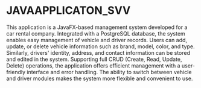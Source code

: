 # JAVAAPPLICATON_SVV

This application is a JavaFX-based management system developed for a car rental company. Integrated with a PostgreSQL database, the system enables easy management of vehicle and driver records. Users can add, update, or delete vehicle information such as brand, model, color, and type. Similarly, drivers' identity, address, and contact information can be stored and edited in the system. Supporting full CRUD (Create, Read, Update, Delete) operations, the application offers efficient management with a user-friendly interface and error handling. The ability to switch between vehicle and driver modules makes the system more flexible and convenient to use.


